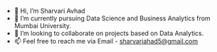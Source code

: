 - 👋 Hi, I’m Sharvari Avhad
- 🌱 I’m currently pursuing Data Science and Business Analytics from Mumbai University.
- 💞️ I’m looking to collaborate on projects based on Data Analytics. 
- 📫 Feel free to reach me via Email - sharvariahad5@gmail.com


<!---
sharvarisdbi/sharvarisdbi is a ✨ special ✨ repository because its `README.md` (this file) appears on your GitHub profile.
You can click the Preview link to take a look at your changes.
--->
